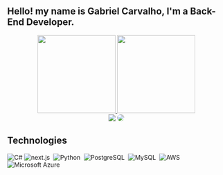 ## Hello! my name is Gabriel Carvalho, I'm a Back-End Developer.

<div align="center">
   <a href="https://github.com/gabrielCarvalhoGit">
   <img height= "180em" src= "https://github-readme-stats.vercel.app/api?username=gabrielCarvalhoGit&show_icons=true&theme=github_dark&hide_border=true"/>
   <img height= "180em" src= "https://github-readme-stats.vercel.app/api/top-langs/?username=gabrielCarvalhoGit&layout=compact&theme=github_dark&langs_count=10&hide_border=true"/>
</div>

<div align="center">
   <a href="mailto:gabriel.carvalhogss@gmail.com" target="_blank"><img src="https://img.shields.io/badge/-Gmail-%23333?style=for-the-badge&logo=gmail&logoColor=white"></a>
   <a href="linkedin.com/in/gabriel-da-silva-carvalho-8802a1232/" target="_blank"><img src="https://img.shields.io/badge/-LinkedIn-%230077B5?style=for-the-badge&logo=linkedin&logoColor=white" style="border-radius: 30px" target="_blank"></a> 
</div>

## Technologies

![C#](https://img.shields.io/badge/C%23-0D1117?style=for-the-badge&logo=Csharp&logoColor=white)
![next.js](https://img.shields.io/badge/next.js-0D1117?style=for-the-badge&logo=nextdotjs&logoColor=white)&nbsp;
![Python](https://img.shields.io/badge/-Python-0D1117?style=for-the-badge&logo=python&labelColor=0D1117)&nbsp;
![PostgreSQL](https://img.shields.io/badge/Postgresql-0D1117?style=for-the-badge&logo=postgresql&labelColor=0D1117)&nbsp;
![MySQL](https://img.shields.io/badge/-MySQL-0D1117?style=for-the-badge&logo=mysql&labelColor=0D1117&textColor=0D1117)&nbsp;
![AWS](https://img.shields.io/badge/AWS-0D1117.svg?style=for-the-badge&logo=amazon-web-services&labelColor=0D1117&textColor=0D1117)
![Microsoft Azure](https://custom-icon-badges.demolab.com/badge/Microsoft%20Azure-0D1117?style=for-the-badge&logo=msazure&labelColor=0D1117&textColor=0D1117)

